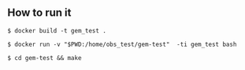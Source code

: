 ## How to run it

```$ docker build -t gem_test .```

```$ docker run -v "$PWD:/home/obs_test/gem-test"  -ti gem_test bash```

```$ cd gem-test && make ```

